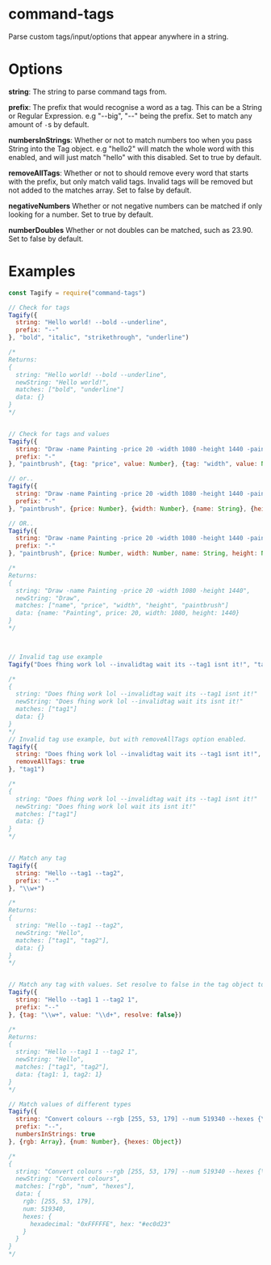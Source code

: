 # command-tags
Parse custom tags/input/options that appear anywhere in a string.

# Options
**string**: The string to parse command tags from.

**prefix**: The prefix that would recognise a word as a tag. This can be a String or Regular Expression. e.g "--big", "--" being the prefix. Set to match any amount of `-`s by default.

**numbersInStrings**: Whether or not to match numbers too when you pass String into the Tag object. e.g "hello2" will match the whole word with this enabled, and will just match "hello" with this disabled. Set to true by default.

**removeAllTags**: Whether or not to should remove every word that starts with the prefix, but only match valid tags. Invalid tags will be removed but not added to the matches array. Set to false by default.

**negativeNumbers** Whether or not negative numbers can be matched if only looking for a number. Set to true by default.

**numberDoubles** Whether or not doubles can be matched, such as 23.90. Set to false by default.

# Examples
```js
const Tagify = require("command-tags")

// Check for tags
Tagify({
  string: "Hello world! --bold --underline",
  prefix: "--"
}, "bold", "italic", "strikethrough", "underline")

/*
Returns:
{
  string: "Hello world! --bold --underline",
  newString: "Hello world!",
  matches: ["bold", "underline"]
  data: {}
}
*/


// Check for tags and values
Tagify({
  string: "Draw -name Painting -price 20 -width 1080 -height 1440 -paintbrush",
  prefix: "-"
}, "paintbrush", {tag: "price", value: Number}, {tag: "width", value: Number}, {tag: "name", value: String}, {tag: "height", value: Number})

// or..
Tagify({
  string: "Draw -name Painting -price 20 -width 1080 -height 1440 -paintbrush",
  prefix: "-"
}, "paintbrush", {price: Number}, {width: Number}, {name: String}, {height: Number})

// OR..
Tagify({
  string: "Draw -name Painting -price 20 -width 1080 -height 1440 -paintbrush",
  prefix: "-"
}, "paintbrush", {price: Number, width: Number, name: String, height: Number})

/*
Returns:
{
  string: "Draw -name Painting -price 20 -width 1080 -height 1440",
  newString: "Draw",
  matches: ["name", "price", "width", "height", "paintbrush"]
  data: {name: "Painting", price: 20, width: 1080, height: 1440}
}
*/



// Invalid tag use example
Tagify("Does fhing work lol --invalidtag wait its --tag1 isnt it!", "tag1")

/*
{
  string: "Does fhing work lol --invalidtag wait its --tag1 isnt it!"
  newString: "Does fhing work lol --invalidtag wait its isnt it!"
  matches: ["tag1"]
  data: {}
}
*/
// Invalid tag use example, but with removeAllTags option enabled.
Tagify({
  string: "Does fhing work lol --invalidtag wait its --tag1 isnt it!",
  removeAllTags: true
}, "tag1")

/*
{
  string: "Does fhing work lol --invalidtag wait its --tag1 isnt it!"
  newString: "Does fhing work lol wait its isnt it!"
  matches: ["tag1"]
  data: {}
}
*/


// Match any tag
Tagify({
  string: "Hello --tag1 --tag2",
  prefix: "--"
}, "\\w+")

/*
Returns:
{
  string: "Hello --tag1 --tag2",
  newString: "Hello",
  matches: ["tag1", "tag2"],
  data: {}
}
*/


// Match any tag with values. Set resolve to false in the tag object to avoid resolving the value to match a string.
Tagify({
  string: "Hello --tag1 1 --tag2 1",
  prefix: "--"
}, {tag: "\\w+", value: "\\d+", resolve: false})

/*
Returns:
{
  string: "Hello --tag1 1 --tag2 1",
  newString: "Hello",
  matches: ["tag1", "tag2"],
  data: {tag1: 1, tag2: 1}
}
*/

// Match values of different types
Tagify({
  string: "Convert colours --rgb [255, 53, 179] --num 519340 --hexes {\"hexadecimal\": \"0xFFFFFE\", \"hex\": \"#ec0d23\"}",
  prefix: "--",
  numbersInStrings: true
}, {rgb: Array}, {num: Number}, {hexes: Object})

/*
{
  string: "Convert colours --rgb [255, 53, 179] --num 519340 --hexes {\"hexadecimal\": \"0xFFFFFE\", \"hex\": \"#ec0d23\"}",
  newString: "Convert colours",
  matches: ["rgb", "num", "hexes"],
  data: {
    rgb: [255, 53, 179], 
    num: 519340, 
    hexes: {
      hexadecimal: "0xFFFFFE", hex: "#ec0d23"
    }
  }
}
*/
```